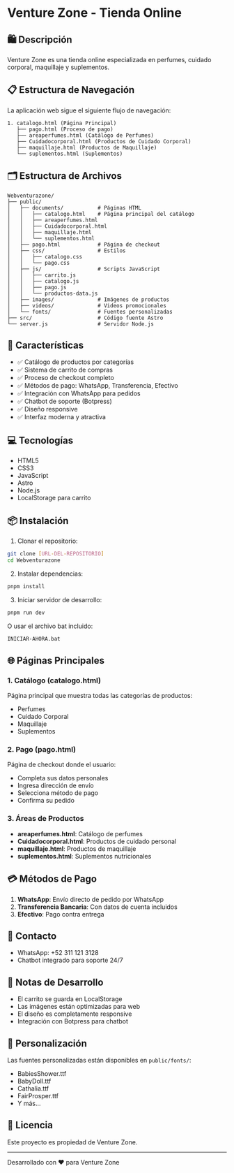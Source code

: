 # Venture Zone - Tienda Online

## 🛍️ Descripción
Venture Zone es una tienda online especializada en perfumes, cuidado corporal, maquillaje y suplementos.

## 📋 Estructura de Navegación

La aplicación web sigue el siguiente flujo de navegación:

```
1. catalogo.html (Página Principal)
   ├── pago.html (Proceso de pago)
   ├── areaperfumes.html (Catálogo de Perfumes)
   ├── Cuidadocorporal.html (Productos de Cuidado Corporal)
   ├── maquillaje.html (Productos de Maquillaje)
   └── suplementos.html (Suplementos)
```

## 🗂️ Estructura de Archivos

```
Webventurazone/
├── public/
│   ├── documents/           # Páginas HTML
│   │   ├── catalogo.html    # Página principal del catálogo
│   │   ├── areaperfumes.html
│   │   ├── Cuidadocorporal.html
│   │   ├── maquillaje.html
│   │   └── suplementos.html
│   ├── pago.html            # Página de checkout
│   ├── css/                 # Estilos
│   │   ├── catalogo.css
│   │   └── pago.css
│   ├── js/                  # Scripts JavaScript
│   │   ├── carrito.js
│   │   ├── catalogo.js
│   │   ├── pago.js
│   │   └── productos-data.js
│   ├── images/              # Imágenes de productos
│   ├── videos/              # Videos promocionales
│   └── fonts/               # Fuentes personalizadas
├── src/                     # Código fuente Astro
└── server.js                # Servidor Node.js
```

## 🚀 Características

- ✅ Catálogo de productos por categorías
- ✅ Sistema de carrito de compras
- ✅ Proceso de checkout completo
- ✅ Métodos de pago: WhatsApp, Transferencia, Efectivo
- ✅ Integración con WhatsApp para pedidos
- ✅ Chatbot de soporte (Botpress)
- ✅ Diseño responsive
- ✅ Interfaz moderna y atractiva

## 💻 Tecnologías

- HTML5
- CSS3
- JavaScript
- Astro
- Node.js
- LocalStorage para carrito

## 📦 Instalación

1. Clonar el repositorio:
```bash
git clone [URL-DEL-REPOSITORIO]
cd Webventurazone
```

2. Instalar dependencias:
```bash
pnpm install
```

3. Iniciar servidor de desarrollo:
```bash
pnpm run dev
```

O usar el archivo bat incluido:
```bash
INICIAR-AHORA.bat
```

## 🌐 Páginas Principales

### 1. Catálogo (catalogo.html)
Página principal que muestra todas las categorías de productos:
- Perfumes
- Cuidado Corporal
- Maquillaje
- Suplementos

### 2. Pago (pago.html)
Página de checkout donde el usuario:
- Completa sus datos personales
- Ingresa dirección de envío
- Selecciona método de pago
- Confirma su pedido

### 3. Áreas de Productos
- **areaperfumes.html**: Catálogo de perfumes
- **Cuidadocorporal.html**: Productos de cuidado personal
- **maquillaje.html**: Productos de maquillaje
- **suplementos.html**: Suplementos nutricionales

## 💳 Métodos de Pago

1. **WhatsApp**: Envío directo de pedido por WhatsApp
2. **Transferencia Bancaria**: Con datos de cuenta incluidos
3. **Efectivo**: Pago contra entrega

## 📱 Contacto

- WhatsApp: +52 311 121 3128
- Chatbot integrado para soporte 24/7

## 📝 Notas de Desarrollo

- El carrito se guarda en LocalStorage
- Las imágenes están optimizadas para web
- El diseño es completamente responsive
- Integración con Botpress para chatbot

## 🎨 Personalización

Las fuentes personalizadas están disponibles en `public/fonts/`:
- BabiesShower.ttf
- BabyDoll.ttf
- Cathalia.ttf
- FairProsper.ttf
- Y más...

## 📄 Licencia

Este proyecto es propiedad de Venture Zone.

---

Desarrollado con ❤️ para Venture Zone
